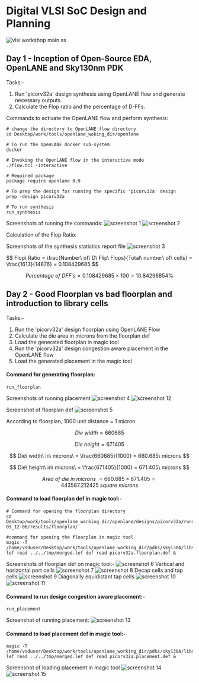 # Digital VLSI SoC Design and Planning 
![vlsi workshop main ss](https://github.com/user-attachments/assets/201ba6f4-0ebe-40b6-b54c-999fdae75a2f)

## Day 1 - Inception of Open-Source EDA, OpenLANE and Sky130nm PDK
Tasks:- 
  1. Run 'picorv32a' design synthesis using OpenLANE flow and generate necessary outputs.
  2. Calculate the Flop ratio and the percentage of D-FFs.

Commands to activate the OpenLANE flow and perform synthesis: 
```
# change the directory to OpenLANE flow directory
cd Desktop/work/tools/openlane_woking_dir/openlane

# To run the OpenLANE docker sub-system
docker

# Invoking the OpenLANE flow in the interactive mode
./flow.tcl -interactive

# Required package
package require openlane 0.9

# To prep the design for running the specific 'picorv32a' design
prep -design picorv32a

# To run synthesis
run_synthesis
```
Screenshots of running the commands:
![screenshot 1](https://github.com/user-attachments/assets/a4a605b6-b61d-4a7c-9973-6bee374ce595)
![screenshot 2](https://github.com/user-attachments/assets/031b20c8-2881-4c35-9d37-edc846671048)

Calculation of the Flop Ratio:

Screenshots of the synthesis statistics report file 
![screenshot 3](https://github.com/user-attachments/assets/c6231913-20d0-4c1c-b28d-5b28a7f1c828)

$$
Flop\ Ratio = \frac{Number\ of\ D\ Flip\ Flops\}{Total\ number\ of\ cells\} = \frac{1613}{14876} = 0.108429685
$$

$$
Percentage\ of\ DFF's = 0.108429685 \times 100 = 10.84296854\%
$$

## Day 2 - Good Floorplan vs bad floorplan and introduction to library cells
Tasks:- 
1. Run the 'picorv32a' design floorplan using OpenLANE Flow
2. Calculate the die area in microns from the floorplan def
3. Load the generated floorplan in magic tool
4. Run the 'picorv32a' design congestion aware placement in the OpenLANE flow
5. Load the generated placement in the magic tool

#### Command for generating floorplan:
```
run_floorplan
```
Screenshots of running placement 
![screenshot 4](https://github.com/user-attachments/assets/f0b056af-63a2-4435-8ab3-e781485eff86)
![screenshot 12](https://github.com/user-attachments/assets/361e5f62-3260-4405-8266-a512de61f25b)

Screenshot of floorplan def
![screenshot 5](https://github.com/user-attachments/assets/bef0b8f9-c9b4-4338-8d27-6f926bd59681)

According to floorplan,  1000 unit distance = 1 micron

$$
Die\ width = 660685
$$

$$
Die\ height = 671405
$$

$$
Die\ width\ in\ microns\ = \frac{660685}{1000} = 660.685\ microns
$$

$$
Die\ height\ in\ microns\ = \frac{671405}{1000} = 671.405\ microns
$$

$$
Area\ of\ die\ in\ microns\ = 660.685 \times 671.405 = 443587.212425\ square\ microns
$$

#### Command to load floorplan def in magic tool:-  
```
# Command for opening the floorplan directory 
cd Desktop/work/tools/openlane_working_dir/openlane/designs/picorv32a/runs/17-03_12-06/results/floorplan/

#command for opening the floorplan in magic tool
magic -T /home/vsduser/Desktop/work/tools/openlane_working_dir/pdks/sky130A/libs.tech/magic/sky130A.tech lef read ../../tmp/merged.lef def read picorv32a.floorplan.def &
```
Screenshots of floorplan def on magic tool:- 
![screenshot 6](https://github.com/user-attachments/assets/6d510bf5-ed8f-44a4-b08a-eecda1cd8a4d)
Vertical and horizontal port cells
![screenshot 7](https://github.com/user-attachments/assets/c2b6eaa3-4272-46d0-990a-d129e11dc3b2)
![screenshot 8](https://github.com/user-attachments/assets/f7e64e7c-0c1c-4090-a872-cee6945a0217)
Decap cells and tap cells
![screenshot 9](https://github.com/user-attachments/assets/200eb6cb-7f10-406c-9379-4ee9d4505213)
Diagonally equidistant tap cells
![screenshot 10](https://github.com/user-attachments/assets/00586a6a-1a47-4b28-8aee-09d9bbcce722)
![screenshot 11](https://github.com/user-attachments/assets/44b484c4-4864-445d-9439-d72aede37d40)

#### Command to run design congestion aware placement:- 
```
run_placement
```
Screenshot of running placement:
![screenshot 13](https://github.com/user-attachments/assets/77b240e5-b43d-4e4c-a841-ae07ce312311)

#### Command to load placement def in magic tool:-
```
magic -T /home/vsduser/Desktop/work/tools/openlane_working_dir/pdks/sky130A/libs.tech/magic/sky130A.tech lef read ../../tmp/merged.lef def read picorv32a.placement.def &
```

Screenshot of loading placement in magic tool
![screenshot 14](https://github.com/user-attachments/assets/2d60d025-dacb-471e-bec7-80f4afd24d6d)
![screenshot 15](https://github.com/user-attachments/assets/58c91c72-318e-486b-82e3-d8b2477b500a)

